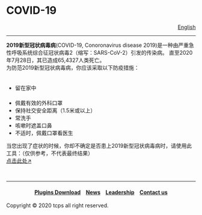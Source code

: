 <style>
h1 {text-align: center;}
h4 {text-align: center;}
h3 {text-align: center;}
p {text-align: center;}
</style>
<style type="text/css">
  #left{
        text-align:left;
  }
  #right{
        text-align:right;
  }
  #center{
        text-align:center;
  }
</style>
<h1><div id="left">COVID-19</div></h1>
<div id="right"><a href="/covid-19/">English</a></div>
<hr>
<div id="left"><b>2019新型冠状病毒病</b>(COVID-19, Conoronavirus disease 2019)是一种由严重急性呼吸系统综合征冠状病毒2（缩写：SARS-CoV-2）引发的传染病。 直至2020年7月28日，其已造成65,4327人类死亡。</div>


<div id="left">为防范2019新型冠状病毒病，你应该采取以下防疫措施：</div>
<ul>
　<li>留在家中</li>
　<li>佩戴有效的外科口罩</li>
  <li>保持社交安全距离（1.5米或以上）</li>
  <li>常洗手</li>
  <li>咳嗽时遮盖口鼻</li>
  <li>不适时，佩戴口罩看医生</li>
</ul>
<div id="left">当您出现了症状的时候，你却不确定是否患上2019新型冠状病毒病时，请使用此工具：（仅供参考，不代表最终结果）</div>

<div id="left"><a href="/jump/covid-19-check-tool/cn/">点击此处↗</a></div>
<p>&nbsp;<p>
<hr>
<h4><a href="/plugins/download">Plugins Download</a>&emsp;<a href="/news">News</a>&emsp;<a href="/leaderships">Leadership</a>&emsp;<a href="/contact">Contact us</a></h4>
Copyright © 2020 tcps all right reserved.
